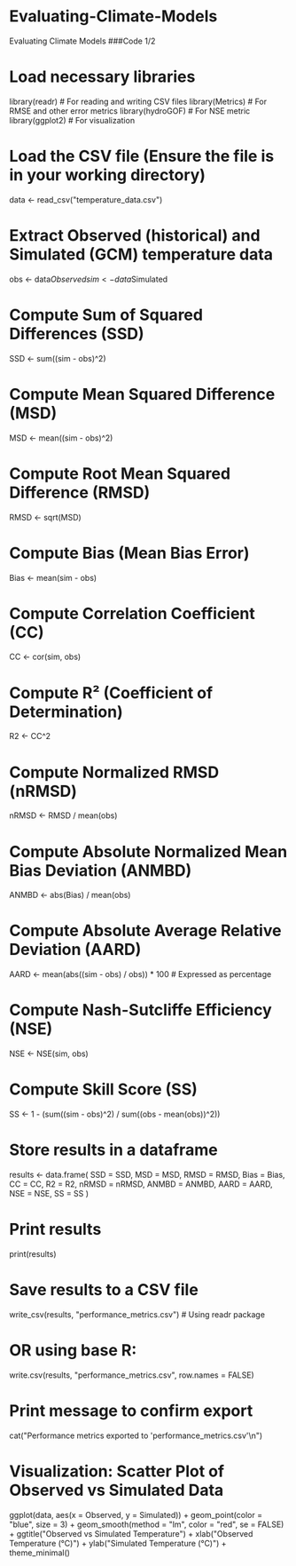 # Evaluating-Climate-Models
Evaluating Climate Models
###Code 1/2
# Load necessary libraries
library(readr)     # For reading and writing CSV files
library(Metrics)   # For RMSE and other error metrics
library(hydroGOF)  # For NSE metric
library(ggplot2)   # For visualization

# Load the CSV file (Ensure the file is in your working directory)
data <- read_csv("temperature_data.csv")

# Extract Observed (historical) and Simulated (GCM) temperature data
obs <- data$Observed
sim <- data$Simulated

# Compute Sum of Squared Differences (SSD)
SSD <- sum((sim - obs)^2)

# Compute Mean Squared Difference (MSD)
MSD <- mean((sim - obs)^2)

# Compute Root Mean Squared Difference (RMSD)
RMSD <- sqrt(MSD)

# Compute Bias (Mean Bias Error)
Bias <- mean(sim - obs)

# Compute Correlation Coefficient (CC)
CC <- cor(sim, obs)

# Compute R² (Coefficient of Determination)
R2 <- CC^2

# Compute Normalized RMSD (nRMSD)
nRMSD <- RMSD / mean(obs)

# Compute Absolute Normalized Mean Bias Deviation (ANMBD)
ANMBD <- abs(Bias) / mean(obs)

# Compute Absolute Average Relative Deviation (AARD)
AARD <- mean(abs((sim - obs) / obs)) * 100  # Expressed as percentage

# Compute Nash-Sutcliffe Efficiency (NSE)
NSE <- NSE(sim, obs)

# Compute Skill Score (SS)
SS <- 1 - (sum((sim - obs)^2) / sum((obs - mean(obs))^2))

# Store results in a dataframe
results <- data.frame(
  SSD = SSD,
  MSD = MSD,
  RMSD = RMSD,
  Bias = Bias,
  CC = CC,
  R2 = R2,
  nRMSD = nRMSD,
  ANMBD = ANMBD,
  AARD = AARD,
  NSE = NSE,
  SS = SS
)

# Print results
print(results)

# Save results to a CSV file
write_csv(results, "performance_metrics.csv")  # Using readr package

# OR using base R:
write.csv(results, "performance_metrics.csv", row.names = FALSE)

# Print message to confirm export
cat("Performance metrics exported to 'performance_metrics.csv'\n")

# Visualization: Scatter Plot of Observed vs Simulated Data
ggplot(data, aes(x = Observed, y = Simulated)) +
  geom_point(color = "blue", size = 3) +
  geom_smooth(method = "lm", color = "red", se = FALSE) +
  ggtitle("Observed vs Simulated Temperature") +
  xlab("Observed Temperature (°C)") +
  ylab("Simulated Temperature (°C)") +
  theme_minimal()

